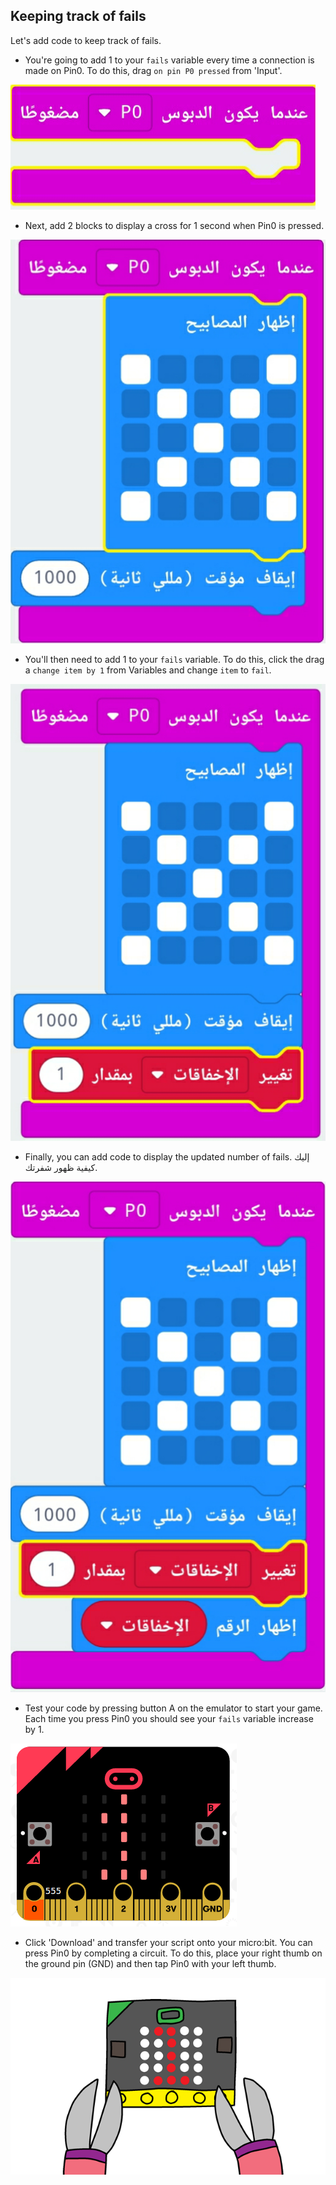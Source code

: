 ## Keeping track of fails

Let's add code to keep track of fails.

+ You're going to add 1 to your `fails` variable every time a connection is made on Pin0. To do this, drag `on pin P0 pressed` from 'Input'.

![لقطة شاشة](images/frustration-pressPin0.png)

+ Next, add 2 blocks to display a cross for 1 second when Pin0 is pressed.

![لقطة شاشة](images/frustration-pin0-x.png)

+ You'll then need to add 1 to your `fails` variable. To do this, click the drag a `change item by 1` from Variables and change `item` to `fail`. 

![لقطة الشاشة](images/frustration-pin0-fails.png)

+ Finally, you can add code to display the updated number of fails. إليك كيفية ظهور شفرتك.

![لقطة الشاشة](images/frustration-pin0-code.png)

+ Test your code by pressing button A on the emulator to start your game. Each time you press Pin0 you should see your `fails` variable increase by 1.

![لقطة الشاشة](images/frustration-pin0-test.png)

+ Click 'Download' and transfer your script onto your micro:bit. You can press Pin0 by completing a circuit. To do this, place your right thumb on the ground pin (GND) and then tap Pin0 with your left thumb.

![لقطة الشاشة](images/frustration-pin0-compile.png)